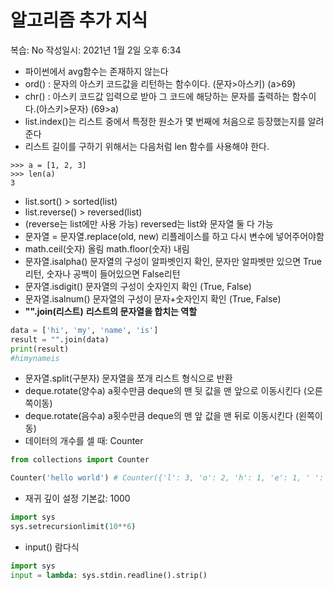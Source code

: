 # 알고리즘 추가 지식

복습: No
작성일시: 2021년 1월 2일 오후 6:34

- 파이썬에서 avg함수는 존재하지 않는다
- ord() : 문자의 아스키 코드값을 리턴하는 함수이다. (문자>아스키) (a>69)
- chr() : 아스키 코드값 입력으로 받아 그 코드에 해당하는 문자를 출력하는 함수이다.(아스키>문자) (69>a)
- list.index()는 리스트 중에서 특정한 원소가 몇 번째에 처음으로 등장했는지를 알려준다
- 리스트 길이를 구하기 위해서는 다음처럼 len 함수를 사용해야 한다.

```
>>> a = [1, 2, 3]
>>> len(a)
3
```

- list.sort() > sorted(list)
- list.reverse() > reversed(list)
- (reverse는 list에만 사용 가능) reversed는 list와 문자열 둘 다 가능
- 문자열 = 문자열.replace(old, new) 리플레이스를 하고 다시 변수에 넣어주어야함
- math.ceil(숫자) 올림 math.floor(숫자) 내림
- 문자열.isalpha() 문자열의 구성이 알파벳인지 확인, 문자만 알파벳만 있으면 True리턴, 숫자나 공백이 들어있으면 False리턴
- 문자열.isdigit() 문자열의 구성이 숫자인지 확인 (True, False)
- 문자열.isalnum() 문자열의 구성이 문자+숫자인지 확인 (True, False)
- **"".join(리스트)** **리스트의 문자열을 합치는 역할**

```python
data = ['hi', 'my', 'name', 'is']
result = "".join(data)
print(result)
#himynameis
```

- 문자열.split(구분자) 문자열을 쪼개 리스트 형식으로 반환
- deque.rotate(양수a) a횟수만큼 deque의 맨 뒷 값을 맨 앞으로 이동시킨다 (오른쪽이동)
- deque.rotate(음수a) a횟수만큼 deque의 맨 앞 값을 맨 뒤로 이동시킨다 (왼쪽이동)
- 데이터의 개수를 셀 때: Counter

```python
from collections import Counter

Counter('hello world') # Counter({'l': 3, 'o': 2, 'h': 1, 'e': 1, ' ': 1, 'w': 1, 'r': 1, 'd': 1})
```

- 재귀 깊이 설정  기본값: 1000

```python
import sys
sys.setrecursionlimit(10**6) 
```

- input() 람다식

```python
import sys
input = lambda: sys.stdin.readline().strip()
```